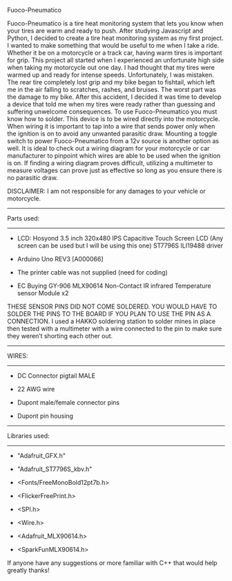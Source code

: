 Fuoco-Pneumatico

Fuoco-Pneumatico is a tire heat monitoring system that lets you know when your tires are warm and ready to push.
After studying Javascript and Python, I decided to create a tire heat monitoring system as my first project. I wanted to make something that would be useful to me when I take a ride. Whether it be on a motorcycle or a track car, having warm tires is important for grip. This project all started when I experienced an unfortunate high side when taking my motorcycle out one day. I had thought that my tires were warmed up and ready for intense speeds. Unfortunately, I was mistaken. The rear tire completely lost grip and my bike began to fishtail, which left me in the air falling to scratches, rashes, and bruises. The worst part was the damage to my bike. After this accident, I decided it was time to develop a device that told me when my tires were ready rather than guessing and suffering unwelcome consequences. 
To use Fuoco-Pneumatico you must know how to solder. This device is to be wired directly into the motorcycle. When wiring it is important to tap into a wire that sends power only when the ignition is on to avoid any unwanted parasitic draw. Mounting a toggle switch to power Fuoco-Pneumatico from a 12v source is another option as well. It is ideal to check out a wiring diagram for your motorcycle or car manufacturer to pinpoint which wires are able to be used when the ignition is on. If finding a wiring diagram proves difficult, utilizing a multimeter to measure voltages can prove just as effective so long as you ensure there is no parasitic draw. 

DISCLAIMER: I am not responsible for any damages to your vehicle or motorcycle.

<hr>
Parts used:
<hr>

- LCD: Hosyond 3.5 inch 320x480 IPS Capacitive Touch Screen LCD
  (Any screen can be used but I will be using this one)
  ST7796S
  ILI19488 driver

- Arduino Uno REV3 [A000066]
- The printer cable was not supplied (need for coding)

- EC Buying GY-906 MLX90614 Non-Contact IR infrared Temperature sensor Module x2

 THESE SENSOR PINS DID NOT COME SOLDERED. YOU WOULD HAVE TO SOLDER THE PINS TO THE BOARD IF YOU PLAN TO USE THE PIN AS A CONNECTION.
 I used a HAKKO soldering station to solder mines in place then tested with a multimeter with a wire connected to the pin to make sure they weren’t shorting each other out.

<hr>
WIRES:
<hr>

- DC Connector pigtail MALE
  
- 22 AWG wire
  
- Dupont male/female connector pins
  
- Dupont pin housing

<hr>
Libraries used:
<hr>

- "Adafruit_GFX.h"

- "Adafruit_ST7796S_kbv.h"
  
- <Fonts/FreeMonoBold12pt7b.h>
  
- <FlickerFreePrint.h>
  
- <SPI.h>
  
- <Wire.h>
  
- <Adafruit_MLX90614.h>
  
- <SparkFunMLX90614.h>

If anyone have any suggestions or more familiar with C++ that would help
greatly thanks!

